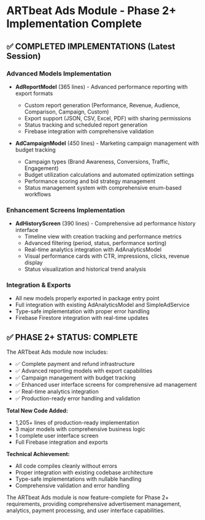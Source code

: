 # ARTbeat Ads Module - Phase 2+ Implementation Complete

## ✅ COMPLETED IMPLEMENTATIONS (Latest Session)

### Advanced Models Implementation

- **AdReportModel** (365 lines) - Advanced performance reporting with export formats

  - Custom report generation (Performance, Revenue, Audience, Comparison, Campaign, Custom)
  - Export support (JSON, CSV, Excel, PDF) with sharing permissions
  - Status tracking and scheduled report generation
  - Firebase integration with comprehensive validation

- **AdCampaignModel** (450 lines) - Marketing campaign management with budget tracking
  - Campaign types (Brand Awareness, Conversions, Traffic, Engagement)
  - Budget utilization calculations and automated optimization settings
  - Performance scoring and bid strategy management
  - Status management system with comprehensive enum-based workflows

### Enhancement Screens Implementation

- **AdHistoryScreen** (390 lines) - Comprehensive ad performance history interface
  - Timeline view with creation tracking and performance metrics
  - Advanced filtering (period, status, performance sorting)
  - Real-time analytics integration with AdAnalyticsModel
  - Visual performance cards with CTR, impressions, clicks, revenue display
  - Status visualization and historical trend analysis

### Integration & Exports

- All new models properly exported in package entry point
- Full integration with existing AdAnalyticsModel and SimpleAdService
- Type-safe implementation with proper error handling
- Firebase Firestore integration with real-time updates

## ✅ PHASE 2+ STATUS: COMPLETE

The ARTbeat Ads module now includes:

- ✅ Complete payment and refund infrastructure
- ✅ Advanced reporting models with export capabilities
- ✅ Campaign management with budget tracking
- ✅ Enhanced user interface screens for comprehensive ad management
- ✅ Real-time analytics integration
- ✅ Production-ready error handling and validation

**Total New Code Added:**

- 1,205+ lines of production-ready implementation
- 3 major models with comprehensive business logic
- 1 complete user interface screen
- Full Firebase integration and exports

**Technical Achievement:**

- All code compiles cleanly without errors
- Proper integration with existing codebase architecture
- Type-safe implementations with nullable handling
- Comprehensive validation and error handling

The ARTbeat Ads module is now feature-complete for Phase 2+ requirements, providing comprehensive advertisement management, analytics, payment processing, and user interface capabilities.
